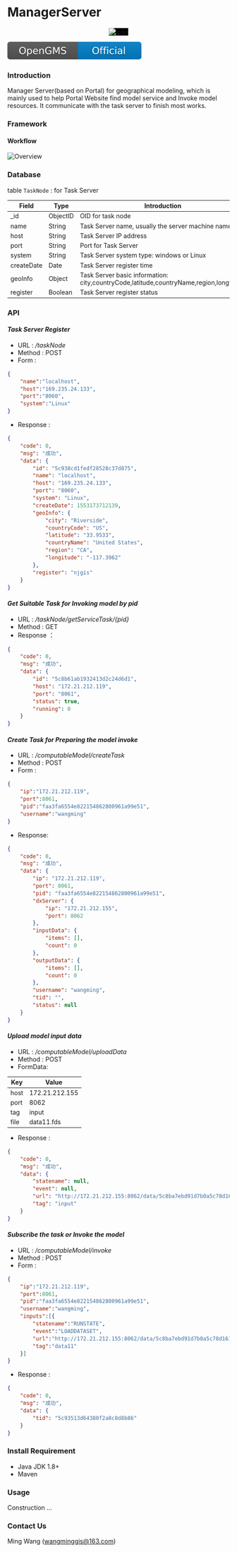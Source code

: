 # ManagerServer

<p align="center">
  <a href="http://geomodeling.njnu.edu.cn/" target="_blank" >
    <img width="180" src="http://opengmsteam.com/images/logo2.png" alt="logo" style="background:black">
  </a>
</p>

[![Travis (.org)](OpenGMS.svg)](http://geomodeling.njnu.edu.cn/)

### Introduction
Manager Server(based on Portal) for geographical modeling, which is mainly used to help Portal Website find model service and Invoke model resources. It communicate with the task server to finish most works.
 
### Framework

#### Workflow

![Overview](https://ws1.sinaimg.cn/large/005CDUpdly1g1aon03ysfj35ah3nnb29.jpg)

### Database

table `TaskNode` : for Task Server

| Field | Type | Introduction |
| ----- |----- | ------------ |
|  _id  | ObjectID | OID for task node |
| name | String | Task Server name, usually the server machine name |
| host  | String | Task Server IP address |
| port | String |Port for Task Server |
| system | String | Task Server system type: windows or Linux |
| createDate | Date | Task Server register time |
| geoInfo | Object | Task Server basic information: city,countryCode,latitude,countryName,region,longtitude |
| register | Boolean | Task Server register status |


### API

#### _Task Server Register_

* URL : _/taskNode_
* Method : POST
* Form : 
```json
{
    "name":"localhost",
    "host":"169.235.24.133",
    "port":"8060",
    "system":"Linux"
}
```
* Response :
```json
{
    "code": 0,
    "msg": "成功",
    "data": {
        "id": "5c938cd1fedf28528c37d875",
        "name": "localhost",
        "host": "169.235.24.133",
        "port": "8060",
        "system": "Linux",
        "createDate": 1553173712139,
        "geoInfo": {
            "city": "Riverside",
            "countryCode": "US",
            "latitude": "33.9533",
            "countryName": "United States",
            "region": "CA",
            "longitude": "-117.3962"
        },
        "register": "njgis"
    }
}
```
#### _Get Suitable Task for Invoking model by pid_

* URL : _/taskNode/getServiceTask/{pid}_
* Method : GET
* Response ：
```json
{
    "code": 0,
    "msg": "成功",
    "data": {
        "id": "5c8b61ab1932413d2c24d6d1",
        "host": "172.21.212.119",
        "port": "8061",
        "status": true,
        "running": 0
    }
}
```

#### _Create Task for Preparing the model invoke_

* URL : _/computableModel/createTask_
* Method : POST
* Form :
```json
{
	"ip":"172.21.212.119",
	"port":8061,
	"pid":"faa3fa6554e822154862800961a99e51",
	"username":"wangming"
}
```
* Response:
```json
{
    "code": 0,
    "msg": "成功",
    "data": {
        "ip": "172.21.212.119",
        "port": 8061,
        "pid": "faa3fa6554e822154862800961a99e51",
        "dxServer": {
            "ip": "172.21.212.155",
            "port": 8062
        },
        "inputData": {
            "items": [],
            "count": 0
        },
        "outputData": {
            "items": [],
            "count": 0
        },
        "username": "wangming",
        "tid": "",
        "status": null
    }
}
```

#### _Upload model input data_

* URL : _/computableModel/uploadData_
* Method : POST
* FormData:

| Key | Value |
| ----- |----- | 
|  host  | 172.21.212.155 |
|  port  | 8062 |
|  tag   | input |
|  file  | data11.fds |

* Response :
```json
{
    "code": 0,
    "msg": "成功",
    "data": {
        "statename": null,
        "event": null,
        "url": "http://172.21.212.155:8062/data/5c8ba7ebd91d7b0a5c78d161?pwd=RktOcVpOalV6TVRNMU16QTJOVFkwTXpFek1ESmtNelF6TnpNeU16VXlaRE14TXpFMk5UTTVNbVF6T1RNMU16QXpNekprTmpZMk5EWTBNemd6T1RNeU16ZzJNall5TXpFek1EWXlnZ2NRZQ==",
        "tag": "input"
    }
}
```

#### _Subscribe the task or Invoke the model_

* URL : _/computableModel/invoke_
* Method : POST
* Form :
```json
{
	"ip":"172.21.212.119",
	"port":8061,
	"pid":"faa3fa6554e822154862800961a99e51",
	"username":"wangming",
	"inputs":[{
		"statename":"RUNSTATE",
		"event":"LOADDATASET",
		"url":"http://172.21.212.155:8062/data/5c8ba7ebd91d7b0a5c78d161?pwd=RGhBcnNOalV6TVRNMU16QTJOVFkwTXpFek1ESmtNelF6TnpNeU16VXlaRE14TXpFMk5UTTVNbVF6T1RNMU16QXpNekprTmpZMk5EWTBNemd6T1RNeU16ZzJNall5TXpFek1EWXlMcmpnZQ==",
		"tag":"data11"
	}]
}
```
* Response : 
```json
{
    "code": 0,
    "msg": "成功",
    "data": {
        "tid": "5c93513d64380f2a8c8d8b86"
    }
}
```

### Install Requirement

- Java JDK 1.8+
- Maven

### Usage

Construction ...


### Contact Us

Ming Wang (<wangminggis@163.com>) 



